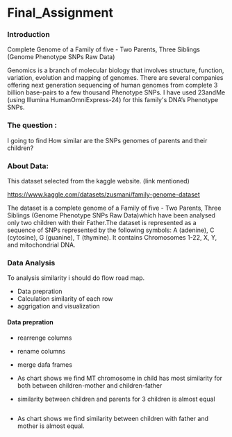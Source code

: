 # Final_Assignment

### Introduction
Complete Genome of a Family of five - Two Parents, Three Siblings (Genome Phenotype SNPs Raw Data)

Genomics is a branch of molecular biology that involves structure, function, variation, evolution and mapping of genomes. There are several companies offering next generation sequencing of human genomes from complete 3 billion base-pairs to a few thousand Phenotype SNPs. I have used 23andMe (using Illumina HumanOmniExpress-24) for this family's DNA’s Phenotype SNPs.

### The question :
I going to find How similar are the SNPs genomes of parents and their children?

### About Data:
This dataset selected from the kaggle website. (link mentioned)

https://www.kaggle.com/datasets/zusmani/family-genome-dataset

The dataset is a complete genome of a Family of five - Two Parents, Three Siblings (Genome Phenotype SNPs Raw Data)which have been analysed only two children with their Father.The dataset is represented as a sequence of SNPs represented by the following symbols: A (adenine), C (cytosine), G (guanine), T (thymine). It contains Chromosomes 1-22, X, Y, and mitochondrial DNA.


### Data Analysis
To analysis similarity i should do flow road map.
- Data prepration
- Calculation similarity of each row
- aggrigation and visualization

#### Data prepration
- rearrenge columns
- rename columns
- merge dafa frames

- As chart shows we find MT chromosome in child has most similarity for both between children-mother and children-father
- similarity between children and parents for 3 children is almost equal
<img>


- As chart shows we find similarity between children with father and mother is almost equal.
<img>
